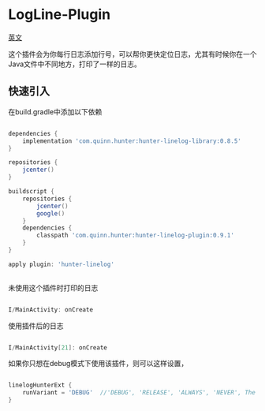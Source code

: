 # LogLine-Plugin

[英文](https://github.com/Leaking/Hunter/blob/master/README_hunter_logline.md)

这个插件会为你每行日志添加行号，可以帮你更快定位日志，尤其有时候你在一个Java文件中不同地方，打印了一样的日志。

## 快速引入

在build.gradle中添加以下依赖

```groovy

dependencies {
    implementation 'com.quinn.hunter:hunter-linelog-library:0.8.5'
}

repositories {
    jcenter()
}

buildscript {
    repositories {
        jcenter()
        google()
    }
    dependencies {
        classpath 'com.quinn.hunter:hunter-linelog-plugin:0.9.1'
    }
}

apply plugin: 'hunter-linelog'
    
```



未使用这个插件时打印的日志

```java

I/MainActivity: onCreate

```
使用插件后的日志

```java

I/MainActivity[21]: onCreate

```  
如果你只想在debug模式下使用该插件，则可以这样设置，

```groovy

linelogHunterExt {
    runVariant = 'DEBUG'  //'DEBUG', 'RELEASE', 'ALWAYS', 'NEVER', The 'ALWAYS' is default value
}

``` 